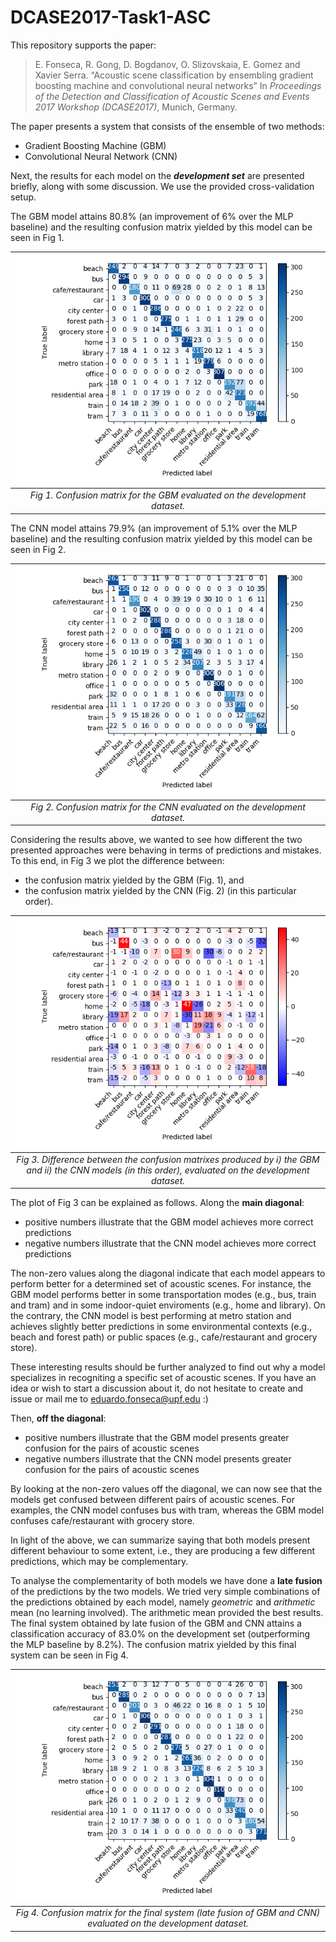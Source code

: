 # DCASE2017-Task1-ASC

This repository supports the paper:

>  E. Fonseca, R. Gong, D. Bogdanov, O. Slizovskaia, E. Gomez and Xavier Serra. “Acoustic scene classification by ensembling gradient boosting machine and convolutional neural networks” In *Proceedings of the Detection and Classification of Acoustic Scenes and Events 2017 Workshop (DCASE2017)*, Munich, Germany.

The paper presents a system that consists of the ensemble of two methods:
- Gradient Boosting Machine (GBM)
- Convolutional Neural Network (CNN)

Next, the results for each model on the _**development set**_ are presented briefly, along with some discussion. We use the provided cross-validation setup.

The GBM model attains 80.8% (an improvement of 6% over the MLP baseline) and the resulting confusion matrix yielded by this model can be seen in Fig 1.

| ![alt text](/figures/development_gbm_mine.png) |
|:---:|
| *Fig 1. Confusion matrix for the GBM evaluated on the development dataset.* |


The CNN model attains 79.9% (an improvement of 5.1% over the MLP baseline) and the resulting confusion matrix yielded by this model can be seen in Fig 2.

| ![alt text](/figures/development_cnns_mine.png) |
|:---:|
| *Fig 2. Confusion matrix for the CNN evaluated on the development dataset.* |

Considering the results above, we wanted to see how different the two presented approaches were behaving in terms of predictions and mistakes. To this end, in Fig 3 we plot the difference between:
- the confusion matrix yielded by the GBM (Fig. 1), and
- the confusion matrix yielded by the CNN (Fig. 2) (in this particular order).

| ![alt text](/figures/development_gbm-cnn.png) |
|:---:|
| *Fig 3. Difference between the confusion matrixes produced by i) the GBM and ii) the CNN models (in this order), evaluated on the development dataset.* |

The plot of Fig 3 can be explained as follows. Along the **main diagonal**:
- positive numbers illustrate that the GBM model achieves more correct predictions
- negative numbers illustrate that the CNN model achieves more correct predictions

The non-zero values along the diagonal indicate that each model appears to perform better for a determined set of acoustic scenes. For instance, the GBM model performs better in some transportation modes (e.g., bus, train and tram) and in some indoor-quiet enviroments (e.g., home and library). On the contrary, the CNN model is best performing at metro station and achieves slightly better predictions in some environmental contexts (e.g., beach and forest path) or public spaces (e.g., cafe/restaurant and grocery store). 

These interesting results should be further analyzed to find out why a model specializes in recogniting a specific set of acoustic scenes. If you have an idea or wish to start a discussion about it, do not hesitate to create and issue or mail me to eduardo.fonseca@upf.edu :)

Then, **off the diagonal**: 
- positive numbers illustrate that the GBM model presents greater confusion for the pairs of acoustic scenes
- negative numbers illustrate that the CNN model presents greater confusion for the pairs of acoustic scenes

By looking at the non-zero values off the diagonal, we can now see that the models get confused between different pairs of acoustic scenes. For examples, the CNN model confuses bus with tram, whereas the GBM model confuses cafe/restaurant with grocery store.

In light of the above, we can summarize saying that both models present different behaviour to some extent, i.e., they are producing a few different predictions, which may be complementary.

To analyse the complementarity of both models we have done a **late fusion** of the predictions by the two models. We tried  very simple combinations of the predictions obtained by each model, namely _geometric_ and _arithmetic_ mean (no learning involved). The arithmetic mean provided the best results. The final system obtained by late fusion of the GBM and CNN attains a classification accuracy of 83.0% on the development set (outperforming the MLP baseline by 8.2%). The confusion matrix yielded by this final system can be seen in Fig 4.

| ![alt text](/figures/development_fusion_mine.png) |
|:---:|
| *Fig 4. Confusion matrix for the final system (late fusion of GBM and CNN) evaluated on the development dataset.* |





